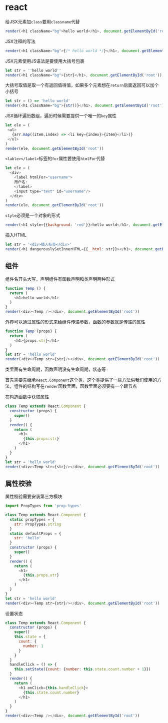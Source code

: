 # react

给JSX元素加`class`要用`classname`代替
```js
render(<h1 className="bg">hello world</h1>, document.getElementById('root'))
```
JSX注释的写法
```js
render(<h1 className="bg">{/* hello world */}</h1>, document.getElementById('root'))
```
JSX元素使用JS语法是要使用大括号包裹
```js
let str = ''hello world''
render(<h1 className="bg">{str}</h1>, document.getElementById('root'))
```

大括号取值是取一个有返回值得值，如果多个元素想在`return`后面返回可以加个小括号
```js
let str = () => 'hello world'
render(<h1 className="bg">{str()}</h1>, document.getElementById('root'))
```
 JSX循环遍历数组，遍历时候需要提供一个唯一的`key`属性
 ```js
 let ele = (
  <ul>
    {arr.map((item,index) => <li key={index}>{item}</li>)}
  </ul>
)
render(ele, document.getElementById('root'))
 ```
`<lable></label>`标签的`for`属性要使用`htmlFor`代替
```js
let ele = (
  <div>
    <label htmlFor="username">
    用户名:
    </label>
    <input type="text" id="username"/>
  </div>
)
render(ele, document.getElementById('root'))
```
`style`必须是一个对象的形式
```js
render(<h1 style={{background: 'red'}}>hello world</h1>, document.getElementById('root'))
```
插入HTML
```js
let str = '<div>插入标签</div>'
render(<h1 dangerouslySetInnerHTML={{__html: str}}></h1>, document.getElementById('root'))
```
## 组件
组件名开头大写，声明组件有函数声明和类声明两种形式
```js
function Temp () {
  return (
    <h1>hello world</h1>
  )
}
render(<div><Temp /></div>, document.getElementById('root'))
```
外界可以通过属性的形式来给组件传递参数，函数的参数就是传递的属性
```js
function Temp (props) {
  return (
    <h1>{props.str}</h1>
  )
}
let str = 'hello world'
render(<div><Temp str={str}/></div>, document.getElementById('root'))
```
类里面有生命周期，函数声明没有生命周期，状态等


首先需要先继承`React.Component`这个类，这个类提供了一些方法供我们使用的方法，组件的结构写在`render`函数里面，函数里面必须要有一个跟节点

在构造函数中获取属性
```js
class Temp extends React.Component {
  constructor (props) {
    super()
  }
  render() {
    return (
      <h1>
        {this.props.str}
      </h1>
    )
  }
}
let str = 'hello world'
render(<div><Temp str={str}/></div>, document.getElementById('root'))
```
## 属性校验

属性校验需要安装第三方模块
```js
import PropTypes from 'prop-types'
```
```js
class Temp extends React.Component {
  static propTypes = {
    str: PropTypes.string
  }
  static defaultProps = {
    str: 'hello'
  }
  constructor (props) {
    super()
  }
  render() {
    return (
      <h1>
        {this.props.str}
      </h1>
    )
  }
}
let str = 'hello world'
render(<div><Temp str={str}/></div>, document.getElementById('root'))
```
设置状态
```js
class Temp extends React.Component {
  constructor (props) {
    super()
    this.state = {
      count: {
        number: 1
      }
    }
  }
  handleClick = () => {
    this.setState({count: {number: this.state.count.number + 1}})
  }
  render() {
    return (
      <h1 onClick={this.handleClick}>
        {this.state.count.number}
      </h1>
    )
  }
}
render(<div><Temp /></div>, document.getElementById('root'))
```
